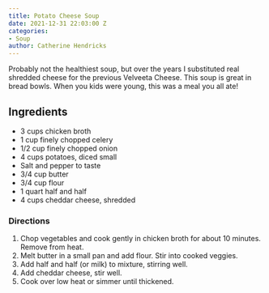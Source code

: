 ```yaml
---
title: Potato Cheese Soup
date: 2021-12-31 22:03:00 Z
categories:
- Soup
author: Catherine Hendricks
---
```


Probably not the healthiest soup, but over the years I substituted real shredded cheese for the previous Velveeta Cheese. This soup is great in bread bowls. When you kids were young, this was a meal you all ate! 

## Ingredients
* 3 cups chicken broth
* 1 cup finely chopped celery
* 1/2 cup finely chopped onion
* 4 cups potatoes, diced small
* Salt and pepper to taste
* 3/4 cup butter
* 3/4 cup flour
* 1 quart half and half
* 4 cups cheddar cheese, shredded

### Directions
1. Chop vegetables and cook gently in chicken broth for about 10 minutes. Remove from heat.
2. Melt butter in a small pan and add flour. Stir into cooked veggies.
3. Add half and half (or milk) to mixture, stirring well. 
4. Add cheddar cheese, stir well. 
5. Cook over low heat or simmer until thickened. 
